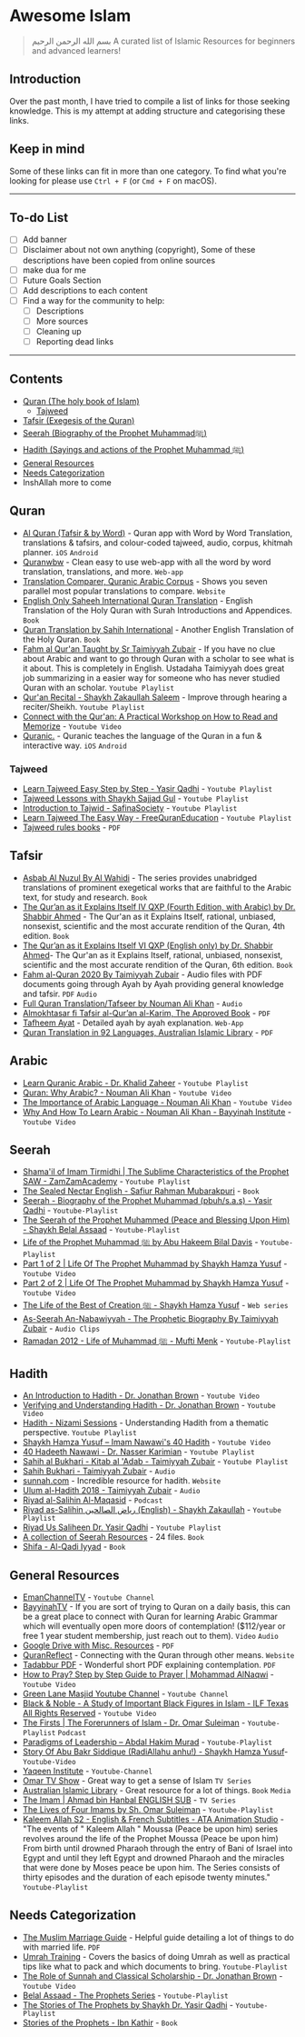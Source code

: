 # Awesome Islam

> بسم الله الرحمن الرحيم
> A curated list of Islamic Resources for beginners and advanced learners!

## Introduction
Over the past month, I have tried to compile a list of links for those seeking knowledge. This is my attempt at adding structure and categorising these links.

## Keep in mind
Some of these links can fit in more than one category. To find what you're looking for please use `Ctrl + F` (or `Cmd + F` on macOS).

---
## To-do List
- [ ] Add banner
- [ ] Disclaimer about not own anything (copyright), Some of these descriptions have been copied from online sources
- [ ] make dua for me
- [ ] Future Goals Section
- [ ] Add descriptions to each content
- [ ] Find a way for the community to help:
	- [ ] Descriptions
	- [ ] More sources
	- [ ] Cleaning up
	- [ ] Reporting dead links
---
## Contents
- [Quran (The holy book of Islam)](#quran)
	- [Tajweed](#tajweed)
- [Tafsir (Exegesis of the Quran)](#tafsir)
- [Seerah (Biography of the Prophet Muhammadﷺ)](#seerah)
- [Hadith (Sayings and actions of the Prophet Muhammad ﷺ)](#hadith)
- [General Resources](#general-resources)
- [Needs Categorization](#needs-categorization)
- InshAllah more to come

## Quran
- [Al Quran (Tafsir & by Word)](https://gtaf.org/apps/quran/) - Quran app with Word by Word Translation, translations & tafsirs, and colour-coded tajweed, audio, corpus, khitmah planner. `iOS` `Android`
- [Quranwbw](https://quranwbw.com/) - Clean easy to use web-app with all the word by word translation, translations, and more. `Web-app`
- [Translation Comparer, Quranic Arabic Corpus](https://corpus.quran.com/translation.jsp?chapter=2&verse=31) - Shows you seven parallel most popular translations to compare. `Website`
- [English Only Saheeh International Quran Translation](https://archive.org/details/QuranEngOnlySahihIntlQuranProject.org/mode/2up) - English Translation of the Holy Quran with Surah Introductions and Appendices. `Book`
- [Quran Translation by Sahih International](https://archive.org/details/QuranTranslationBySahihInternational/Quran-A.Y.Ali/mode/2up) - Another English Translation of the Holy Quran. `Book`
- [Fahm al Qur'an Taught by Sr Taimiyyah Zubair](https://www.youtube.com/watch?v=dBCUsU71cIs&list=PL5YuxmQcBQgIBv1wi9ISZA1lAVMbOY7g3&t=1025s) - If you have no clue about Arabic and want to go through Quran with a scholar to see what is it about. This is completely in English. Ustadaha Taimiyyah does great job summarizing in a easier way for someone who has never studied Quran with an scholar. `Youtube Playlist`
- [Qur'an Recital - Shaykh Zakaullah Saleem](https://www.youtube.com/playlist?list=PLYRXQljU5MiIlQb5NL0z4EIrlbwlTGoqQ) - Improve through hearing a reciter/Sheikh. `Youtube Playlist`
- [Connect with the Qur'an: A Practical Workshop on How to Read and Memorize](https://www.youtube.com/watch?v=BKdYbwxKndU) - `Youtube Video`
- [Quranic.](https://www.getquranic.com/) - Quranic teaches the language of the Quran in a fun & interactive way. `iOS` `Android`

### Tajweed
- [Learn Tajweed Easy Step by Step - Yasir Qadhi](https://www.youtube.com/playlist?list=PLSzUb0TgsIYsxT5mMj1KSFDXUEJ3psMCU) - `Youtube Playlist`
- [Tajweed Lessons with Shaykh Sajjad Gul](https://www.youtube.com/playlist?list=PLYO6Oz7uwCSgOvNlQPSbd95_uAh4zb1NP) - `Youtube Playlist`
- [Introduction to Tajwid - SafinaSociety](https://www.youtube.com/playlist?list=PLZ6keVEpgaQsQllF_6KYJ2EoQZaL4s7gJ) - `Youtube Playlist`
- [Learn Tajweed The Easy Way - FreeQuranEducation](https://www.youtube.com/playlist?list=PLwNeHLk_z0aSekqYqJdRtuYS74rcGXoWF) - `Youtube Playlist`
- [Tajweed rules books](https://firdawsacademy.com/tajweed-islamic-books-downloads/) - `PDF`

## Tafsir
- [Asbab Al Nuzul By Al Wahidi](https://archive.org/details/AsbabAlNuzulByAlWahidi/mode/2up) - The series provides unabridged translations of prominent exegetical works that are faithful to the Arabic text, for study and research. `Book`
- [The Qur’an as it Explains Itself IV QXP (Fourth Edition, with Arabic) by Dr. Shabbir Ahmed](https://archive.org/details/qxp_arabic1.8/mode/2up) - The Qur'an as it Explains Itself, rational, unbiased, nonsexist, scientific and the most accurate rendition of the Quran, 4th edition. `Book`
- [The Qur’an as it Explains Itself VI QXP (English only) by Dr. Shabbir Ahmed](https://archive.org/details/qxpvi-english/page/n1/mode/2up)- The Qur'an as it Explains Itself, rational, unbiased, nonsexist, scientific and the most accurate rendition of the Quran, 6th edition. `Book`
- [Fahm al-Quran 2020 By Taimiyyah Zubair](https://www.farhathashmi.com/english-section/tafsir/?giml-id=748) - Audio files with PDF documents going through Ayah by Ayah providing general knowledge and tafsir. `PDF` `Audio`
- [Full Quran Translation/Tafseer by Nouman Ali Khan](https://archive.org/details/FullQuranTranslationNoumanAliKhanFileSizesReduced) - `Audio`
- [Almokhtasar fi Tafsir al-Qur’an al-Karim, The Approved Book](https://www.moddaker.com/en/about-moddaker/the-approved-book/) - `PDF`
- [Tafheem Ayat](https://www.islamicstudies.info/tafheem.php) - Detailed ayah by ayah explanation. `Web-App`
- [Quran Translation in 92 Languages, Australian Islamic Library](https://www.australianislamiclibrary.org/tafsir-collection.html) - `PDF`

## Arabic
- [Learn Quranic Arabic - Dr. Khalid Zaheer](https://www.youtube.com/playlist?list=PL8OYNJDeWEeHSbrInC4lBOstp3nNid-Yi) - `Youtube Playlist`
- [Quran: Why Arabic? - Nouman Ali Khan](https://www.youtube.com/watch?v=g7FcAy3KlbE) - `Youtube Video`
- [The Importance of Arabic Language - Nouman Ali Khan](https://www.youtube.com/watch?v=VGMQtAfhC6M) - `Youtube Video`
- [Why And How To Learn Arabic - Nouman Ali Khan - Bayyinah Institute](https://www.youtube.com/watch?v=eAE3BNkFqDk) - `Youtube Video`

## Seerah
- [Shama'il of Imam Tirmidhi | The Sublime Characteristics of the Prophet SAW - ZamZamAcademy](https://www.youtube.com/playlist?list=PLTgDm4XwxaRLhfvntu9Ku0WlmSkkeKFHR) - `Youtube Playlist`
- [The Sealed Nectar English - Safiur Rahman Mubarakpuri](https://archive.org/details/TheSealedNectar-Alhamdulillah-library.blogspot.in.pdf/page/n5/mode/2up) - `Book`
- [Seerah - Biography of the Prophet Muhammad (pbuh/s.a.s) - Yasir Qadhi](https://www.youtube.com/playlist?list=PLC89682017B43845D) - `Youtube-Playlist`
- [The Seerah of the Prophet Muhammed (Peace and Blessing Upon Him) - Shaykh Belal Assaad](https://www.youtube.com/playlist?list=PLOlaiHoIQfAgjZPZdk_RNUVFBlBSdzu4C) - `Youtube-Playlist`
- [Life of the Prophet Muhammad ﷺ by Abu Hakeem Bilal Davis](https://www.youtube.com/playlist?list=UUXzM4UN3BmSK9dfk-qGpFLA) - `Youtube-Playlist`
- [Part 1 of 2 | Life Of The Prophet Muhammad by Shaykh Hamza Yusuf](https://www.youtube.com/watch?v=2M2Ppbtrh6w) - `Youtube Video`
- [Part 2 of 2 | Life Of The Prophet Muhammad by Shaykh Hamza Yusuf](https://www.youtube.com/watch?v=3FiaIXSCCc8) - `Youtube Video`
- [The Life of the Best of Creation ﷺ - Shaykh Hamza Yusuf](https://deenstream.vhx.tv/qurrat-al-absar-shaykh-hamza-yusuf) - `Web series`
- [As-Seerah An-Nabawiyyah - The Prophetic Biography By Taimiyyah Zubair](https://www.farhathashmi.com/english-section/as-seerah-an-nabawiyyah-the-prophetic-biography/) - `Audio Clips`
- [Ramadan 2012 - Life of Muhammad ﷺ - Mufti Menk](https://www.youtube.com/playlist?list=PL91FA0E3B7837B214) - `Youtube-Playlist`

## Hadith
- [ An Introduction to Hadith - Dr. Jonathan Brown](https://www.youtube.com/watch?v=cPHyL18UcyA) - `Youtube Video`
- [Verifying and Understanding Hadith - Dr. Jonathan Brown](https://www.youtube.com/watch?v=heitI0S9BCo) - `Youtube Video`
- [Hadith - Nizami Sessions](https://www.youtube.com/playlist?list=PL2bP3-5tkpRkQB7PGHePeyQxJdCnJ2jCZ) - Understanding Hadith from a thematic perspective. `Youtube Playlist`
- [Shaykh Hamza Yusuf – Imam Nawawi's 40 Hadith](https://www.youtube.com/watch?v=5GFUBUZ5GpA) - `Youtube Video`
- [40 Hadeeth Nawawi - Dr. Nasser Karimian](https://www.youtube.com/playlist?list=PLYl-JKXdmsBOQKIScUxwAw3dFT-ZgTQR7) - `Youtube Playlist`
- [Sahih al Bukhari - Kitab al 'Adab - Taimiyyah Zubair](https://www.youtube.com/playlist?list=PL5YuxmQcBQgJEYO5jMGOlsLs2hTtYtGTj) - `Youtube Playlist`
- [Sahih Bukhari - Taimiyyah Zubair](https://www.farhathashmi.com/english-section/sahih-bukhari-english/) - `Audio`
- [sunnah.com](https://sunnah.com/) - Incredible resource for hadith. `Website`
- [Ulum al-Hadith 2018 - Taimiyyah Zubair](https://www.farhathashmi.com/english-section/ulum-al-hadith-2018-english/) - `Audio`
- [Riyad al-Salihin Al-Maqasid](https://www.almaqasid.org/podcasts/riyad-al-salihin/) - `Podcast`
- [Riyad as-Salihin رياض الصالحين (English) - Shaykh Zakaullah](https://www.youtube.com/playlist?list=PLYRXQljU5MiKhP8cbbaDt46SufZm-AJnG) - `Youtube Playlist`
- [Riyad Us Saliheen Dr. Yasir Qadhi](https://www.youtube.com/playlist?list=PLqbrGhhYdzPNBYPLeth2Le84eRhi3aFvS) - `Youtube Playlist`
- [A collection of Seerah Resources](https://archive.org/details/SeerahBiographyOfTheProphet/Ar-Raheeq%20Al-Makhtum/mode/2up) - 24 files. `Book`
- [Shifa - Al-Qadi Iyyad](https://archive.org/details/BabaTheProphetMuhammadsPrayerDescribedPbuhpdf/Hanken%20-%20Shifa-by-Qadi-Iyadpdf/mode/2up) - `Book`

## General Resources
- [EmanChannelTV](https://www.youtube.com/c/EmanChannelTV/search) - `Youtube Channel`
- [BayyinahTV](https://dream.bayyinahtv.com/) - If you are sort of trying to Quran on a daily basis, this can be a great place to connect with Quran for learning Arabic Grammar which will eventually open more doors of contemplation! ($112/year or free 1 year student membership, just reach out to them). `Video` `Audio`
- [Google Drive with Misc. Resources](https://drive.google.com/drive/folders/1GNkwWjJB_nPBl_vCzyg9bpYf-II5sPAH) - `PDF`
- [QuranReflect](https://quranreflect.com/) - Connecting with the Quran through other means. `Website`
- [Tadabbur PDF](https://lifewithallah.com/wp-content/uploads/2022/03/Tadabbur-Reflecting-Upon-the-Quran-by-Life-With-Allah.pdf) - Wonderful short PDF explaining contemplation. `PDF`
- [How to Pray? Step by Step Guide to Prayer | Mohammad AlNaqwi](https://www.youtube.com/watch?v=zalLv2NY98k) - `Youtube Video`
- [Green Lane Masjid Youtube Channel](https://www.youtube.com/c/greenlanemasjid/search) - `Youtube Channel`
- [Black & Noble - A Study of Important Black Figures in Islam - ILF Texas All Rights Reserved](https://www.youtube.com/watch?v=QLJFUiXEurU) - `Youtube Video`
- [The Firsts | The Forerunners of Islam - Dr. Omar Suleiman](https://www.youtube.com/playlist?list=PLQ02IYL5pmhHFl7j6wPcFTZmlQvRhsejp) - `Youtube-Playlist` `Podcast`
- [Paradigms of Leadership – Abdal Hakim Murad](https://www.youtube.com/playlist?list=PL5pbB3tC5zucaIlc9Fl1xkQNfEFQPp6NS) - `Youtube-Playlist`
- [Story Of Abu Bakr Siddique (RadiAllahu anhu!) - Shaykh Hamza Yusuf](https://www.youtube.com/watch?v=Ycy4voo8Qmw)- `Youtube-Video`
- [Yaqeen Institute](https://www.youtube.com/c/YaqeenInstituteforIslamicResearch/search) - `Youtube-Channel`
- [Omar TV Show](https://www.youtube.com/watch?v=poiBVJOvNzo&list=PLIvrRN8Vhjt3xg1efr8HKYMdrtC7Uy9sc) - Great way to get a sense of Islam `TV Series`
- [Australian Islamic Library](https://www.australianislamiclibrary.org/history.html) - Great resource for a lot of things. `Book` `Media`
- [The Imam | Ahmad bin Hanbal ENGLISH SUB](https://www.youtube.com/playlist?list=PL68O9o-uUu3NRbbuQZbqaMSP3Sevs36q-) - `TV Series`
- [The Lives of Four Imams by Sh. Omar Suleiman](https://www.youtube.com/playlist?list=PLjehxxa7GZWCVtlumQZsc2TlZe-DM7EwF) - `Youtube-Playlist`
- [Kaleem Allah S2 - English & French Subtitles - ATA Animation Studio](https://www.youtube.com/playlist?list=PLEbF07nYAB8Ih4flql8pRe7ign2WIhAIQ) - "The events of " Kaleem Allah " Moussa (Peace be upon him) series revolves around the life of the Prophet Moussa (Peace be upon him) From birth until drowned Pharaoh through the entry of Bani of Israel into Egypt and until they left Egypt and drowned Pharaoh and the miracles that were done by Moses peace be upon him. The Series consists of thirty episodes and the duration of each episode twenty minutes."  `Youtube-Playlist`

## Needs Categorization
- [The Muslim Marriage Guide](https://www.muslim-library.com/dl/books/English_The_Muslim_Marriage_Guide.pdf) - Helpful guide detailing a lot of things to do with married life. `PDF`
- [Umrah Training](https://www.youtube.com/playlist?list=PLu2sJP0jOreU_EqIfwny2xXSR70xfQ2HU) - Covers the basics of doing Umrah as well as practical tips like what to pack and which documents to bring. `Youtube-Playlist`
- [The Role of Sunnah and Classical Scholarship - Dr. Jonathan Brown](https://www.youtube.com/watch?v=FC6GK5ZroxM) - `Youtube Video`
- [Belal Assaad - The Prophets Series](https://www.youtube.com/playlist?list=PLj7YXVmiq526Vzt-RsmTRLElyfrU742YY) - `Youtube-Playlist`
- [The Stories of The Prophets by Shaykh Dr. Yasir Qadhi](https://www.youtube.com/playlist?list=PLYZxc42QNctXcCQZyZs48hAN90YJgnOnJ) - `Youtube-Playlist`
- [Stories of the Prophets - Ibn Kathir](https://archive.org/details/stories-of-prophets/mode/2up) - `Book`
